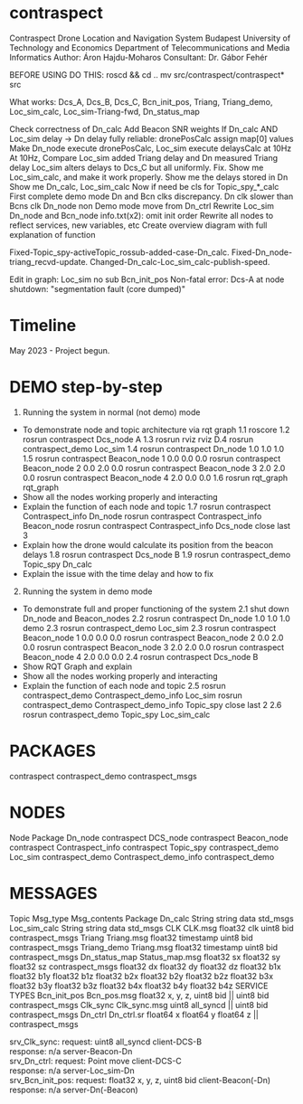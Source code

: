 # contraspect

Contraspect Drone Location and Navigation System
Budapest University of Technology and Economics
Department of Telecommunications and Media Informatics
Author: Áron Hajdu-Moharos
Consultant: Dr. Gábor Fehér

BEFORE USING DO THIS:
roscd && cd ..
mv src/contraspect/contraspect* src

What works:
Dcs_A, Dcs_B, Dcs_C, Bcn_init_pos, Triang, Triang_demo, Loc_sim_calc, Loc_sim-Triang-fwd, Dn_status_map

Check correctness of Dn_calc
Add Beacon SNR weights
If Dn_calc AND Loc_sim delay -> Dn delay fully reliable: dronePosCalc assign map[0] values
Make Dn_node execute dronePosCalc, Loc_sim execute delaysCalc at 10Hz
At 10Hz, Compare Loc_sim added Triang delay and Dn measured Triang delay
Loc_sim alters delays to Dcs_C but all uniformly. Fix.
Show me Loc_sim_calc, and make it work properly.
Show me the delays stored in Dn
Show me Dn_calc, Loc_sim_calc
Now if need be cls for Topic_spy_*_calc
First complete demo mode
Dn and Bcn clks discrepancy. Dn clk slower than Bcns clk
Dn_node non Demo mode move from Dn_ctrl
Rewrite Loc_sim Dn_node and Bcn_node info.txt(x2): omit init order
Rewrite all nodes to reflect services, new variables, etc
Create overview diagram with full explanation of function

Fixed-Topic_spy-activeTopic_rossub-added-case-Dn_calc. Fixed-Dn_node-triang_recvd-update. Changed-Dn_calc-Loc_sim_calc-publish-speed.

Edit in graph: Loc_sim no sub Bcn_init_pos
Non-fatal error: Dcs-A at node shutdown: "segmentation fault (core dumped)"

# Timeline
May 2023 - Project begun.

# DEMO step-by-step
1. Running the system in normal (not demo) mode
- To demonstrate node and topic architecture via rqt graph
1.1 roscore
1.2 rosrun contraspect Dcs_node A
1.3 rosrun rviz rviz
D.4 rosrun contraspect_demo Loc_sim
1.4 rosrun contraspect Dn_node	     1.0 1.0 1.0
1.5 rosrun contraspect Beacon_node 1 0.0 0.0 0.0 
    rosrun contraspect Beacon_node 2 0.0 2.0 0.0 
    rosrun contraspect Beacon_node 3 2.0 2.0 0.0 
    rosrun contraspect Beacon_node 4 2.0 0.0 0.0
1.6 rosrun rqt_graph   rqt_graph
- Show all the nodes working properly and interacting
- Explain the function of each node and topic
1.7 rosrun contraspect Contraspect_info Dn_node
    rosrun contraspect Contraspect_info Beacon_node
    rosrun contraspect Contraspect_info Dcs_node
    close last 3
- Explain how the drone would calculate its position from the beacon delays
1.8 rosrun contraspect Dcs_node B
1.9 rosrun contraspect_demo Topic_spy Dn_calc
- Explain the issue with the time delay and how to fix
2. Running the system in demo mode
- To demonstrate full and proper functioning of the system
2.1 shut down Dn_node and Beacon_nodes
2.2 rosrun contraspect 	    Dn_node	  1.0 1.0 1.0 demo
2.3 rosrun contraspect_demo Loc_sim
2.3 rosrun contraspect 	    Beacon_node 1 0.0 0.0 0.0 
    rosrun contraspect 	    Beacon_node 2 0.0 2.0 0.0 
    rosrun contraspect 	    Beacon_node 3 2.0 2.0 0.0 
    rosrun contraspect 	    Beacon_node 4 2.0 0.0 0.0
2.4 rosrun contraspect	    Dcs_node B
- Show RQT Graph and explain
- Show all the nodes working properly and interacting
- Explain the function of each node and topic
2.5 rosrun contraspect_demo Contraspect_demo_info Loc_sim
    rosrun contraspect_demo Contraspect_demo_info Topic_spy
    close last 2
2.6 rosrun contraspect_demo Topic_spy Loc_sim_calc

# PACKAGES
contraspect
contraspect_demo
contraspect_msgs

# NODES
Node			Package
Dn_node			contraspect
DCS_node		contraspect
Beacon_node		contraspect
Contraspect_info	contraspect
Topic_spy		contraspect_demo
Loc_sim			contraspect_demo
Contraspect_demo_info	contraspect_demo

# MESSAGES
Topic		    Msg_type		Msg_contents				Package
Dn_calc		    String		string data				std_msgs
Loc_sim_calc	    String		string data				std_msgs
CLK		    CLK.msg		float32 clk uint8 bid	  		contraspect_msgs
Triang		    Triang.msg		float32 timestamp uint8 bid		contraspect_msgs
Triang_demo	    Triang.msg		float32 timestamp uint8 bid		contraspect_msgs
Dn_status_map	    Status_map.msg	float32 sx  float32 sy  float32 sz	contraspect_msgs
		    			float32 dx  float32 dy  float32 dz
		    			float32 b1x float32 b1y float32 b1z
		    			float32 b2x float32 b2y float32 b2z
		    			float32 b3x float32 b3y float32 b3z
		    			float32 b4x float32 b4y float32 b4z
SERVICE TYPES
Bcn_init_pos	Bcn_pos.msg	float32 x, y, z, uint8 bid || uint8 bid	     contraspect_msgs
Clk_sync     	Clk_sync.msg  	uint8 all_syncd || uint8 bid		     contraspect_msgs
Dn_ctrl	     	Dn_ctrl.sr	float64 x  float64 y  float64 z ||	     contraspect_msgs

srv_Clk_sync:
 request: uint8 all_syncd		client-DCS-B		
 response: n/a	 			server-Beacon-Dn	
srv_Dn_ctrl:
 request: Point move			client-DCS-C		
 response: n/a	 			server-Loc_sim-Dn	
srv_Bcn_init_pos:
 request: float32 x, y, z, uint8 bid	client-Beacon(-Dn)
 response: n/a	      	    		server-Dn(-Beacon)		
